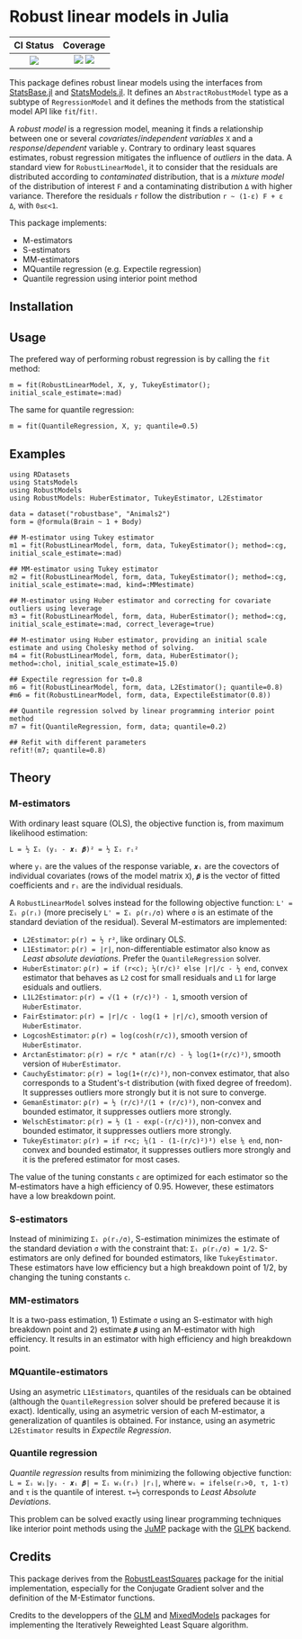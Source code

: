 # Robust linear models in Julia

| CI Status | Coverage |
|:------------------:|:-----------------:|
| [![][travis-img]][travis-url] | [![][coveralls-img]][coveralls-url] [![][codecov-img]][codecov-url] |

[travis-img]: https://travis-ci.com/getzze/RobustModels.jl.svg?branch=master
[travis-url]: https://travis-ci.com/getzze/RobustModels.jl

[coveralls-img]: https://coveralls.io/repos/github/getzze/RobustModels.jl/badge.svg?branch=master
[coveralls-url]: https://coveralls.io/github/getzze/RobustModels.jl?branch=master

[codecov-img]: https://codecov.io/gh/getzze/RobustModels.jl/branch/master/graph/badge.svg
[codecov-url]: https://codecov.io/gh/getzze/RobustModels.jl/branch/master


This package defines robust linear models using the interfaces from [StatsBase.jl](https://github.com/JuliaStats/StatsBase.jl) and [StatsModels.jl](https://github.com/JuliaStats/StatsModels.jl). It defines an `AbstractRobustModel` type as a subtype of `RegressionModel` and it defines the methods from the statistical model API like `fit`/`fit!`.

A _robust model_ is a regression model, meaning it finds a relationship between one or several _covariates_/_independent variables_ `X` and a _response_/_dependent_ variable `y`. Contrary to ordinary least squares estimates, robust regression mitigates the influence of _outliers_ in the data.
A standard view for `RobustLinearModel`, it to consider that the residuals are distributed according to _contaminated_ distribution, that is a _mixture model_ of the distribution of interest `F` and a contaminating distribution `Δ` with higher variance. Therefore the residuals `r` follow the distribution `r ~ (1-ε) F + ε Δ`, with `0≤ε<1`.

This package implements:
* M-estimators
* S-estimators
* MM-estimators
* MQuantile regression (e.g. Expectile regression)
* Quantile regression using interior point method

## Installation



## Usage

The prefered way of performing robust regression is by calling the `fit` method:

`m = fit(RobustLinearModel, X, y, TukeyEstimator(); initial_scale_estimate=:mad)`

The same for quantile regression:

`m = fit(QuantileRegression, X, y; quantile=0.5)`

## Examples

```
using RDatasets
using StatsModels
using RobustModels
using RobustModels: HuberEstimator, TukeyEstimator, L2Estimator

data = dataset("robustbase", "Animals2")
form = @formula(Brain ~ 1 + Body)

## M-estimator using Tukey estimator
m1 = fit(RobustLinearModel, form, data, TukeyEstimator(); method=:cg, initial_scale_estimate=:mad)

## MM-estimator using Tukey estimator
m2 = fit(RobustLinearModel, form, data, TukeyEstimator(); method=:cg, initial_scale_estimate=:mad, kind=:MMestimate)

## M-estimator using Huber estimator and correcting for covariate outliers using leverage
m3 = fit(RobustLinearModel, form, data, HuberEstimator(); method=:cg, initial_scale_estimate=:mad, correct_leverage=true)

## M-estimator using Huber estimator, providing an initial scale estimate and using Cholesky method of solving.
m4 = fit(RobustLinearModel, form, data, HuberEstimator(); method=:chol, initial_scale_estimate=15.0)

## Expectile regression for τ=0.8
m6 = fit(RobustLinearModel, form, data, L2Estimator(); quantile=0.8)
#m6 = fit(RobustLinearModel, form, data, ExpectileEstimator(0.8))

## Quantile regression solved by linear programming interior point method
m7 = fit(QuantileRegression, form, data; quantile=0.2)

## Refit with different parameters
refit!(m7; quantile=0.8)

```

## Theory

### M-estimators
With ordinary least square (OLS), the objective function is, from maximum likelihood estimation:

`L = ½ Σᵢ (yᵢ - 𝒙ᵢ 𝜷)² = ½ Σᵢ rᵢ²`

where `yᵢ` are the values of the response variable, `𝒙ᵢ` are the covectors of individual covariates (rows of the model matrix `X`), `𝜷` is the vector of fitted coefficients and `rᵢ` are the individual residuals.

A `RobustLinearModel` solves instead for the following objective function: `L' = Σᵢ ρ(rᵢ)` (more precisely `L' = Σᵢ ρ(rᵢ/σ)` where `σ` is an estimate of the standard deviation of the residual). Several M-estimators are implemented:
- `L2Estimator`: `ρ(r) = ½ r²`, like ordinary OLS.
- `L1Estimator`: `ρ(r) = |r|`, non-differentiable estimator also know as _Least absolute deviations_. Prefer the `QuantileRegression` solver.
- `HuberEstimator`: `ρ(r) = if (r<c); ½(r/c)² else |r|/c - ½ end`, convex estimator that behaves as `L2` cost for small residuals and `L1` for large esiduals and outliers.
- `L1L2Estimator`: `ρ(r) = √(1 + (r/c)²) - 1`, smooth version of `HuberEstimator`.
- `FairEstimator`: `ρ(r) = |r|/c - log(1 + |r|/c)`, smooth version of `HuberEstimator`.
- `LogcoshEstimator`: `ρ(r) = log(cosh(r/c))`, smooth version of `HuberEstimator`.
- `ArctanEstimator`: `ρ(r) = r/c * atan(r/c) - ½ log(1+(r/c)²)`, smooth version of `HuberEstimator`.
- `CauchyEstimator`: `ρ(r) = log(1+(r/c)²)`, non-convex estimator, that also corresponds to a Student's-t distribution (with fixed degree of freedom). It suppresses outliers more strongly but it is not sure to converge.
- `GemanEstimator`: `ρ(r) = ½ (r/c)²/(1 + (r/c)²)`, non-convex and bounded estimator, it suppresses outliers more strongly.
- `WelschEstimator`: `ρ(r) = ½ (1 - exp(-(r/c)²))`, non-convex and bounded estimator, it suppresses outliers more strongly.
- `TukeyEstimator`: `ρ(r) = if r<c; ⅙(1 - (1-(r/c)²)³) else ⅙ end`, non-convex and bounded estimator, it suppresses outliers more strongly and it is the prefered estimator for most cases.

The value of the tuning constants `c` are optimized for each estimator so the M-estimators have a high efficiency of 0.95. However, these estimators have a low breakdown point.

### S-estimators
Instead of minimizing `Σᵢ ρ(rᵢ/σ)`, S-estimation minimizes the estimate of the standard deviation `σ` with the constraint that: `Σᵢ ρ(rᵢ/σ) = 1/2`.
S-estimators are only defined for bounded estimators, like `TukeyEstimator`.
These estimators have low efficiency but a high breakdown point of 1/2, by changing the tuning constants `c`.

### MM-estimators
It is a two-pass estimation, 1) Estimate `σ` using an S-estimator with high breakdown point and 2) estimate `𝜷` using an M-estimator with high efficiency.
It results in an estimator with high efficiency and high breakdown point.

### MQuantile-estimators
Using an asymetric `L1Estimators`, quantiles of the residuals can be obtained (although the `QuantileRegression` solver should be prefered because it is exact). Identically, using an asymetric version of each M-estimator, a generalization of quantiles is obtained. For instance, using an asymetric `L2Estimator` results in _Expectile Regression_.

### Quantile regression
_Quantile regression_ results from minimizing the following objective function:
`L = Σᵢ wᵢ|yᵢ - 𝒙ᵢ 𝜷| = Σᵢ wᵢ(rᵢ) |rᵢ|`,
where `wᵢ = ifelse(rᵢ>0, τ, 1-τ)` and `τ` is the quantile of interest. `τ=½` corresponds to _Least Absolute Deviations_.

This problem can be solved exactly using linear programming techniques like interior point methods using the [JuMP](https://github.com/JuliaOpt/JuMP.jl) package with the [GLPK](https://github.com/JuliaOpt/GLPK.jl) backend.


## Credits

This package derives from the [RobustLeastSquares](https://github.com/FugroRoames/RobustLeastSquares.jl) package for the initial implementation, especially for the Conjugate Gradient solver and the definition of the M-Estimator functions.

Credits to the developpers of the [GLM](https://github.com/JuliaStats/GLM.jl) and [MixedModels](https://github.com/JuliaStats/MixedModels.jl) packages for implementing the Iteratively Reweighted Least Square algorithm.

